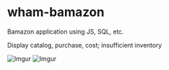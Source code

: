 # wham-bamazon
Bamazon application using JS, SQL, etc.

Display catalog, purchase, cost; insufficient inventory

![Imgur](http://i.imgur.com/zej0ouS.gif)
![Imgur](http://i.imgur.com/k2WyzOc.gif)